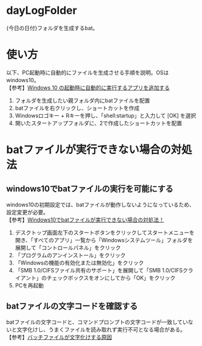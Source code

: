 # dayLogFolder
{今日の日付}フォルダを生成するbat。<br>

# 使い方
以下、PC起動時に自動的にファイルを生成させる手順を説明。OSはwindows10。<br>
【参考】[Windows 10 の起動時に自動的に実行するアプリを追加する](https://support.microsoft.com/ja-jp/windows/windows-10-%E3%81%AE%E8%B5%B7%E5%8B%95%E6%99%82%E3%81%AB%E8%87%AA%E5%8B%95%E7%9A%84%E3%81%AB%E5%AE%9F%E8%A1%8C%E3%81%99%E3%82%8B%E3%82%A2%E3%83%97%E3%83%AA%E3%82%92%E8%BF%BD%E5%8A%A0%E3%81%99%E3%82%8B-150da165-dcd9-7230-517b-cf3c295d89dd?utm_source=pocket_saves)

1. フォルダを生成したい親フォルダ内にbatファイルを配置
2. batファイルを右クリックし、ショートカットを作成
3. Windowsロゴキー + Rキーを押し、「shell:startup」と入力して [OK] を選択
4. 開いたスタートアップフォルダに、2で作成したショートカットを配置

# batファイルが実行できない場合の対処法
## windows10でbatファイルの実行を可能にする
windows10の初期設定では、batファイルが動作しないようになっているため、設定変更が必要。<br>
【参考】[Windows10でbatファイルが実行できない場合の対処法！](https://aprico-media.com/posts/6094?utm_source=pocket_saves)

1. デスクトップ画面左下のスタートボタンをクリックしてスタートメニューを開き、「すべてのアプリ」一覧から「Windowsシステムツール」フォルダを展開して「コントロールパネル」をクリック
2. 「プログラムのアンインストール」をクリック
3. 「Windowsの機能の有効化または無効化」をクリック
4. 「SMB 1.0/CIFSファイル共有のサポート」を展開して「SMB 1.0/CIFSクライアント」のチェックボックスをオンにしてから「OK」をクリック
5. PCを再起動

## batファイルの文字コードを確認する
batファイルの文字コードと、コマンドプロンプトの文字コードが一致していないと文字化けし、うまくファイルを読み取れず実行不可となる場合がある。<br>
【参考】[バッチファイルが文字化けする原因](https://somachob.com/bat-garbled-characters/)
